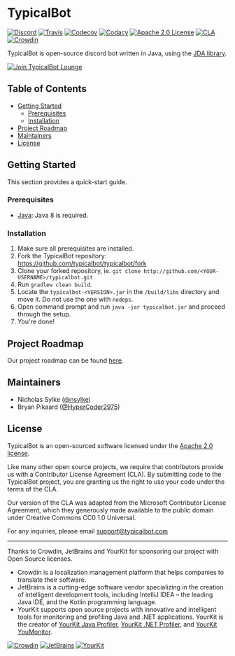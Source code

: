 TypicalBot
==========

[![Discord](https://discordapp.com/api/guilds/163038706117115906/embed.png?style=shield)](https://discord.gg/typicalbot)
[![Travis](https://travis-ci.org/typicalbot/typicalbot.svg?branch=master)](https://travis-ci.org/typicalbot/typicalbot)
[![Codecov](https://codecov.io/gh/typicalbot/typicalbot/branch/master/graph/badge.svg)](https://codecov.io/gh/typicalbot/typicalbot)
[![Codacy](https://api.codacy.com/project/badge/Grade/755f28f53a4c46b69d8d110d7e79ebfe)](https://www.codacy.com/app/nsylke/typicalbot?utm_source=github.com&amp;utm_medium=referral&amp;utm_content=typicalbot/typicalbot&amp;utm_campaign=Badge_Grade)
[![Apache 2.0 License](https://img.shields.io/github/license/typicalbot/typicalbot.svg)](LICENSE.md)
[![CLA](https://cla-assistant.io/readme/badge/typicalbot/typicalbot)](https://cla-assistant.io/typicalbot/typicalbot)
[![Crowdin](https://d322cqt584bo4o.cloudfront.net/typicalbot/localized.svg)](https://crowdin.typicalbot.com/project/typicalbot)

TypicalBot is open-source discord bot written in Java, using the [JDA library](https://github.com/DV8FromTheWorld/JDA).

[![Join TypicalBot Lounge](https://discordapp.com/api/guilds/163038706117115906/embed.png?style=banner2)](https://discord.gg/typicalbot)

## Table of Contents

- [Getting Started](#getting-started)
  - [Prerequisites](#prerequisites)
  - [Installation](#installation)
- [Project Roadmap](#project-roadmap)
- [Maintainers](#maintainers)
- [License](#license)

## Getting Started

This section provides a quick-start guide. 

### Prerequisites

- [Java](https://www.oracle.com/technetwork/java/javase): Java 8 is required. 

### Installation

1. Make sure all prerequisites are installed.
2. Fork the TypicalBot repository: https://github.com/typicalbot/typicalbot/fork
3. Clone your forked repository, ie. `git clone http://github.com/<YOUR-USERNAME>/typicalbot.git`
4. Run `gradlew clean build`.
5. Locate the `typicalbot-<VERSION>.jar` in the `/build/libs` directory and move it. Do not use the one with `nodeps`.  
6. Open command prompt and run `java -jar typicalbot.jar` and proceed through the setup.
7. You're done!

## Project Roadmap

Our project roadmap can be found [here](https://typicalbot.com/roadmap). 

## Maintainers

- Nicholas Sylke ([@nsylke](https://github.com/nsylke))
- Bryan Pikaard ([@HyperCoder2975](https://github.com/hypercoder2975))

## License

TypicalBot is an open-sourced software licensed under the [Apache 2.0 license](./LICENSE.md).

Like many other open source projects, we require that contributors provide us with a Contributor License Agreement (CLA). By submitting code to the TypicalBot project, you are granting us the right to use your code under the terms of the CLA.

Our version of the CLA was adapted from the Microsoft Contributor License Agreement, which they generously made available to the public domain under Creative Commons CC0 1.0 Universal.

For any inquiries, please email support@typicalbot.com

---

Thanks to Crowdin, JetBrains and YourKit for sponsoring our project with Open Source licenses.

 - Crowdin is a localization management platform that helps companies to translate their software.
 - JetBrains is a cutting-edge software vendor specializing in the creation of intelligent development tools, including IntelliJ IDEA – the leading Java IDE, and the Kotlin programming language.
 - YourKit supports open source projects with innovative and intelligent tools for monitoring and profiling Java and .NET applications. YourKit is the creator of [YourKit Java Profiler](https://www.yourkit.com/java/profiler), [YourKit .NET Profiler](https://www.yourkit.com/.net/profiler), and [YourKit YouMonitor](https://www.yourkit.com/youmonitor).
 
[![Crowdin](https://i.imgur.com/iak92W6.png)](https://crowdin.com)
[![JetBrains](https://i.imgur.com/3iN9EeA.png)](https://www.jetbrains.com/?from=typicalbot)
[![YourKit](https://i.imgur.com/GdygJ1w.png)](https://www.yourkit.com)
